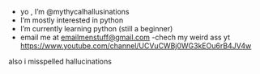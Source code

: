 - yo , I’m @mythycalhallusinations
- I’m mostly interested in python 
- I’m currently learning python (still a beginner)
- email me at emailmenstuff@gmail.com
-chech my weird ass yt https://www.youtube.com/channel/UCVuCWBj0WG3kEOu6rB4JV4w

also i misspelled hallucinations

